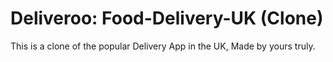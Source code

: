 # Deliveroo: Food-Delivery-UK (Clone)
This is a clone of the popular Delivery App in the UK, Made by yours truly.
